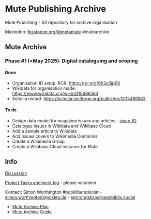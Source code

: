 # Mute Publishing Archive

Mute Publishing - Git repository for archive organisation

Mastodon: [fosstodon.org/@metamute](https://fosstodon.org/@metamute) #mutearchive

## Mute Archive 

### Phase #1 (>May 2025): Digital cataloguing and scoping

#### Done

  - Organisation ID setup, ROR: https://ror.org/002g5jp68
  - Wikidata for organisation made: https://www.wikidata.org/wiki/Q115486583
  - Scholia record: https://scholia.toolforge.org/publisher/Q115486583

#### To do

  - Design data model for magazine issues and articles - [issue #2](https://github.com/Mute-Publishing/mute-archive/issues/2)
  - Catalogue issues in Wikidata and Wikibase Cloud
  - Add a sample article to Wikidata
  - Add Issues covers to Wikimedia Commons
  - Create a Wikimedia Group
  - Create a Wikibase Cloud instance for Mute

## Info

[Discussion](https://github.com/orgs/Mute-Publishing/discussions)

[Project Tasks and work log](https://github.com/orgs/Mute-Publishing/projects/1) - please volunteer

Contact: Simon Worthington #bookliberationist - simon.worthington@posteo.de - [@mrchristian@openbiblio.social](https://openbiblio.social/@mrchristian) 

  * [Mute Archive Plan](https://github.com/Mute-Publishing/mute-archive/wiki/Archive-plan)
  * [Mute Archive Guide](https://github.com/Mute-Publishing/mute-archive/wiki)
  


